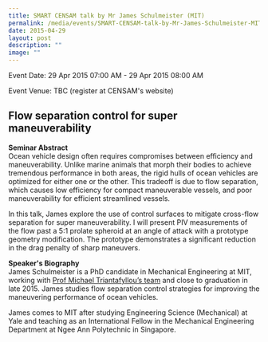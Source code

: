 ```yaml
---
title: SMART CENSAM talk by Mr James Schulmeister (MIT)
permalink: /media/events/SMART-CENSAM-talk-by-Mr-James-Schulmeister-MIT/
date: 2015-04-29
layout: post
description: ""
image: ""
---
```

Event Date: 29 Apr 2015 07:00 AM - 29 Apr 2015 08:00 AM

Event Venue: TBC (register at CENSAM&#39;s website)

**Flow separation control for super maneuverability** 
------------------------------------------------------

**Seminar Abstract**  
Ocean vehicle design often requires compromises between efficiency and maneuverability. Unlike marine animals that morph their bodies to achieve tremendous performance in both areas, the rigid hulls of ocean vehicles are optimized for either one or the other. This tradeoff is due to flow separation, which causes low efficiency for compact maneuverable vessels, and poor maneuverability for efficient streamlined vessels.  
  
In this talk, James explore the use of control surfaces to mitigate cross-flow separation for super maneuverability. I will present PIV measurements of the flow past a 5:1 prolate spheroid at an angle of attack with a prototype geometry modification. The prototype demonstrates a significant reduction in the drag penalty of sharp maneuvers.  
  
**Speaker's Biography**  
James Schulmeister is a PhD candidate in Mechanical Engineering at MIT, working with [Prof Michael Triantafyllou’s team](https://web.mit.edu/towtank/www/people.html) and close to graduation in late 2015. James studies flow separation control strategies for improving the maneuvering performance of ocean vehicles.  
  
James comes to MIT after studying Engineering Science (Mechanical) at Yale and teaching as an International Fellow in the Mechanical Engineering Department at Ngee Ann Polytechnic in Singapore.